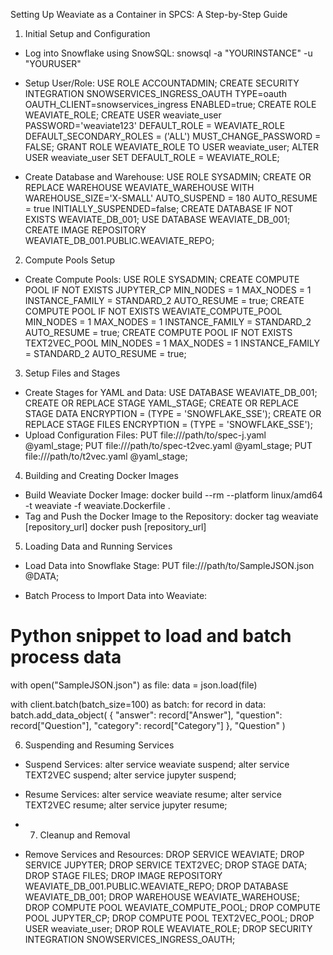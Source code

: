 Setting Up Weaviate as a Container in SPCS: A Step-by-Step Guide
1. Initial Setup and Configuration
* Log into Snowflake using SnowSQL:
snowsql -a "YOURINSTANCE" -u "YOURUSER"


* Setup User/Role:
USE ROLE ACCOUNTADMIN;
CREATE SECURITY INTEGRATION SNOWSERVICES_INGRESS_OAUTH
 TYPE=oauth
 OAUTH_CLIENT=snowservices_ingress
 ENABLED=true;
CREATE ROLE WEAVIATE_ROLE;
CREATE USER weaviate_user PASSWORD='weaviate123' DEFAULT_ROLE = WEAVIATE_ROLE DEFAULT_SECONDARY_ROLES = ('ALL') MUST_CHANGE_PASSWORD = FALSE;
GRANT ROLE WEAVIATE_ROLE TO USER weaviate_user;
ALTER USER weaviate_user SET DEFAULT_ROLE = WEAVIATE_ROLE;


* Create Database and Warehouse:
USE ROLE SYSADMIN;
CREATE OR REPLACE WAREHOUSE WEAVIATE_WAREHOUSE WITH
 WAREHOUSE_SIZE='X-SMALL'
 AUTO_SUSPEND = 180
 AUTO_RESUME = true
 INITIALLY_SUSPENDED=false;
CREATE DATABASE IF NOT EXISTS WEAVIATE_DB_001;
USE DATABASE WEAVIATE_DB_001;
CREATE IMAGE REPOSITORY WEAVIATE_DB_001.PUBLIC.WEAVIATE_REPO;


2. Compute Pools Setup
* Create Compute Pools:
USE ROLE SYSADMIN;
CREATE COMPUTE POOL IF NOT EXISTS JUPYTER_CP
MIN_NODES = 1
MAX_NODES = 1
INSTANCE_FAMILY = STANDARD_2
AUTO_RESUME = true;
CREATE COMPUTE POOL IF NOT EXISTS WEAVIATE_COMPUTE_POOL
 MIN_NODES = 1
 MAX_NODES = 1
 INSTANCE_FAMILY = STANDARD_2
 AUTO_RESUME = true;
CREATE COMPUTE POOL IF NOT EXISTS TEXT2VEC_POOL
 MIN_NODES = 1
 MAX_NODES = 1
 INSTANCE_FAMILY = STANDARD_2
 AUTO_RESUME = true;


3. Setup Files and Stages
* Create Stages for YAML and Data:
USE DATABASE WEAVIATE_DB_001;
CREATE OR REPLACE STAGE YAML_STAGE;
CREATE OR REPLACE STAGE DATA ENCRYPTION = (TYPE = 'SNOWFLAKE_SSE');
CREATE OR REPLACE STAGE FILES ENCRYPTION = (TYPE = 'SNOWFLAKE_SSE');
* Upload Configuration Files:
PUT file:///path/to/spec-j.yaml @yaml_stage;
PUT file:///path/to/spec-t2vec.yaml @yaml_stage;
PUT file:///path/to/t2vec.yaml @yaml_stage;


4. Building and Creating Docker Images
* Build Weaviate Docker Image:
docker build --rm --platform linux/amd64 -t weaviate -f weaviate.Dockerfile .
* Tag and Push the Docker Image to the Repository:
docker tag weaviate [repository_url]
docker push [repository_url]

5. Loading Data and Running Services
* Load Data into Snowflake Stage:
PUT file:///path/to/SampleJSON.json @DATA;


* Batch Process to Import Data into Weaviate:
# Python snippet to load and batch process data
with open("SampleJSON.json") as file:
 data = json.load(file)


with client.batch(batch_size=100) as batch:
 for record in data:
 batch.add_data_object(
 {
 "answer": record["Answer"],
 "question": record["Question"],
 "category": record["Category"]
 },
 "Question"
 )


6. Suspending and Resuming Services
* Suspend Services:
alter service weaviate suspend;
alter service TEXT2VEC suspend;
alter service jupyter suspend;


* Resume Services:
alter service weaviate resume;
alter service TEXT2VEC resume;
alter service jupyter resume;

* 7. Cleanup and Removal
* Remove Services and Resources:
DROP SERVICE WEAVIATE;
DROP SERVICE JUPYTER;
DROP SERVICE TEXT2VEC;
DROP STAGE DATA;
DROP STAGE FILES;
DROP IMAGE REPOSITORY WEAVIATE_DB_001.PUBLIC.WEAVIATE_REPO;
DROP DATABASE WEAVIATE_DB_001;
DROP WAREHOUSE WEAVIATE_WAREHOUSE;
DROP COMPUTE POOL WEAVIATE_COMPUTE_POOL;
DROP COMPUTE POOL JUPYTER_CP;
DROP COMPUTE POOL TEXT2VEC_POOL;
DROP USER weaviate_user;
DROP ROLE WEAVIATE_ROLE;
DROP SECURITY INTEGRATION SNOWSERVICES_INGRESS_OAUTH;